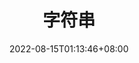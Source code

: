 ---
title: "字符串"
description: 
date: 2022-08-15T01:13:46+08:00
image: 
math: 
license: 
hidden: false
comments: true
draft: false
categories:
  - 刷题
---